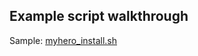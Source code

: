 ## Example script walkthrough 

Sample: [myhero_install.sh](https://github.com/hpreston/myhero_demo/blob/master/myhero-install.sh)

